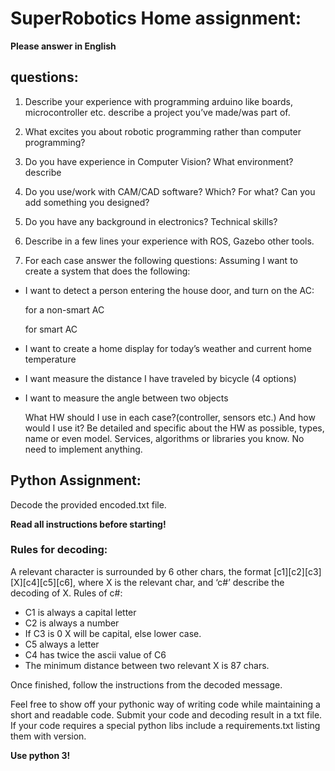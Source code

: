 # SuperRobotics Home assignment:

<strong>Please answer in English</strong>

## questions:
1. Describe your experience with programming arduino like boards, microcontroller etc. describe a project you’ve made/was part of.
2. What excites you about robotic programming rather than computer programming?
3. Do you have experience in Computer Vision? What environment? describe
4. Do you use/work with CAM/CAD software? Which? For what? Can you add something you designed?
5. Do you have any background in electronics? Technical skills?
6. Describe in a few lines your experience with ROS, Gazebo other tools.

7. For each case answer the following questions: 
Assuming I want to create a system that does the following:
* I want to detect a person entering the house door, and turn on the AC:

    for a non-smart AC
    
    for smart AC

* I want to create a home display for today’s weather and current home temperature
* I want measure the distance I have traveled by bicycle (4 options)
* I want to measure the angle between two objects

    What HW should I use in each case?(controller, sensors etc.) And how would I use it? Be detailed and specific about the HW as possible, types, name or even model. Services, algorithms or libraries you know. 
No need to implement anything. 




## Python Assignment:

Decode the provided encoded.txt file.
 
<strong>Read all instructions before starting!</strong>

### Rules for decoding:
A relevant character is surrounded by 6 other chars, the format [c1][c2][c3][X][c4][c5][c6], where X is the relevant char, and ‘c#’ describe the decoding of X.
Rules of c#:
* C1 is always a capital letter
* C2 is always a number
* If C3 is 0 X will be capital, else lower case.
* C5 always a letter
* C4 has twice the ascii value of C6
* The minimum distance between two relevant X is 87 chars.

Once finished, follow the instructions from the decoded message.

Feel free to show off your pythonic way of writing code while maintaining a short and readable code.
Submit your code and decoding result in a txt file.
If your code requires a special python libs include a requirements.txt listing them with version.

<strong>Use python 3!</strong>

